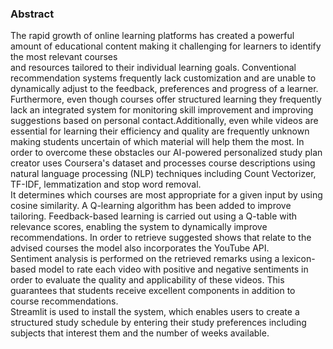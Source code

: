 <h3>Abstract</h3>
<p>The rapid growth of online learning platforms has created a powerful amount of educational content making it challenging for learners to identify the most relevant courses<br>
and resources tailored to their individual learning goals. Conventional recommendation systems frequently lack customization and are unable to dynamically adjust to the feedback,
preferences and progress of a learner. Furthermore, even though courses offer structured learning they frequently lack an integrated system for monitoring skill improvement and improving suggestions based on personal contact.Additionally, even while videos are essential for learning their efficiency and quality are frequently unknown making students uncertain of which material will help them the most.
In order to overcome these obstacles our AI-powered personalized study plan creator uses Coursera's dataset and processes course descriptions using natural language processing (NLP) 
techniques including Count Vectorizer, TF-IDF, lemmatization and stop word removal.<br> It determines which courses are most appropriate for a given input by using cosine similarity.
A Q-learning algorithm has been added to improve tailoring. Feedback-based learning is carried out using a Q-table with relevance scores, enabling the system to dynamically improve recommendations.
In order to retrieve suggested shows that relate to the advised courses the model also incorporates the YouTube API. <br>Sentiment analysis is performed on the retrieved remarks using a lexicon-based model
to rate each video with positive and negative sentiments in order to evaluate the quality and applicability of these videos. This guarantees that students receive excellent components 
in addition to course recommendations.<br> Streamlit is used to install the system, which enables users to create a structured study schedule by entering their study preferences
including subjects that interest them and the number of weeks available.</p>
